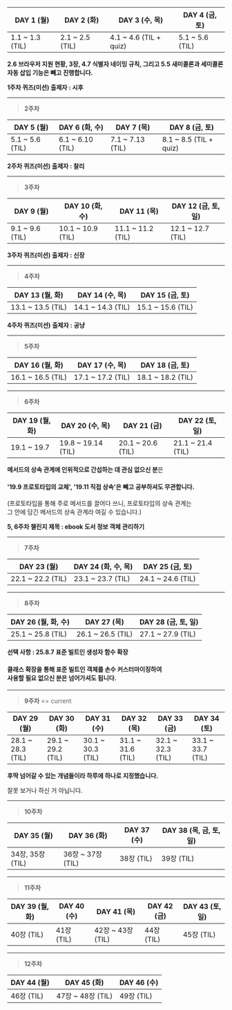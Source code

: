 | DAY 1 (월)      | DAY 2 (화)      | DAY 3 (수, 목)         | DAY 4 (금, 토)  |
| --------------- | --------------- | ---------------------- | --------------- |
| 1.1 ~ 1.3 (TIL) | 2.1 ~ 2.5 (TIL) | 4.1 ~ 4.6 (TIL + quiz) | 5.1 ~ 5.6 (TIL) |

**2.6 브라우저 지원 현황, 3장, 4.7 식별자 네이밍 규칙, 그리고 5.5 새미콜론과 세미콜론 자동 삽입 기능은 빼고 진행합니다.**

**1주차 퀴즈(미션) 출제자 : 시후**

---

> **2주차**

| DAY 5 (월)      | DAY 6 (화, 수)   | DAY 7 (목)       | DAY 8 (금, 토)         |
| --------------- | ---------------- | ---------------- | ---------------------- |
| 5.1 ~ 5.6 (TIL) | 6.1 ~ 6.10 (TIL) | 7.1 ~ 7.13 (TIL) | 8.1 ~ 8.5 (TIL + quiz) |

**2주차 퀴즈(미션) 출제자 : 찰리**

---

> **3주차**

| DAY 9 (월)      | DAY 10 (화, 수)   | DAY 11 (목)       | DAY 12 (금, 토, 일) |
| --------------- | ----------------- | ----------------- | ------------------- |
| 9.1 ~ 9.6 (TIL) | 10.1 ~ 10.9 (TIL) | 11.1 ~ 11.2 (TIL) | 12.1 ~ 12.7 (TIL)   |

**3주차 퀴즈(미션) 출제자 : 신장**

---

> **4주차**

| DAY 13 (월, 화)   | DAY 14 (수, 목)   | DAY 15 (금, 토)   |
| ----------------- | ----------------- | ----------------- |
| 13.1 ~ 13.5 (TIL) | 14.1 ~ 14.3 (TIL) | 15.1 ~ 15.6 (TIL) |

**4주차 퀴즈(미션) 출제자 : 공냥**

---

> **5주차**

| DAY 16 (월, 화)   | DAY 17 (수, 목)   | DAY 18 (금, 토)   |
| ----------------- | ----------------- | ----------------- |
| 16.1 ~ 16.5 (TIL) | 17.1 ~ 17.2 (TIL) | 18.1 ~ 18.2 (TIL) |

---

> **6주차**

| DAY 19 (월, 화) | DAY 20 (수, 목)    | DAY 21 (금)       | DAY 22 (토, 일)   |
| --------------- | ------------------ | ----------------- | ----------------- |
| 19.1 ~ 19.7     | 19.8 ~ 19.14 (TIL) | 20.1 ~ 20.6 (TIL) | 21.1 ~ 21.4 (TIL) |

**메서드의 상속 관계에 인위적으로 간섭하는 데 관심 없으신 분**은

#### '19.9 프로토타입의 교체', '19.11 직접 상속'은 빼고 공부하셔도 무관합니다.

(프로토타입을 통해 주로 메서드를 끌어다 쓰니, 프로토타입의 상속 관계는</br> 그 안에 담긴 메서드의 상속 관계라 여길 수 있습니다.)

**5, 6주차 챌린지 제목 : ebook 도서 정보 객체 관리하기**

---

> **7주차**

| DAY 23 (월)       | DAY 24 (화, 수, 목) | DAY 25 (금, 토)   |
| ----------------- | ------------------- | ----------------- |
| 22.1 ~ 22.2 (TIL) | 23.1 ~ 23.7 (TIL)   | 24.1 ~ 24.6 (TIL) |

---

> **8주차**

| DAY 26 (월, 화, 수) | DAY 27 (목)       | DAY 28 (금, 토, 일) |
| ------------------- | ----------------- | ------------------- |
| 25.1 ~ 25.8 (TIL)   | 26.1 ~ 26.5 (TIL) | 27.1 ~ 27.9 (TIL)   |

**선택 사항 : 25.8.7 표준 빌트인 생성자 함수 확장**

#### 클래스 확장을 통해 표준 빌트인 객체를 손수 커스터마이징하여</br> 사용할 필요 없으신 분은 넘어가셔도 됩니다.

---

> **9주차** <= current

| DAY 29 (월)       | DAY 30 (화)       | DAY 31 (수)       | DAY 32 (목)       | DAY 33 (금)       | DAY 34 (토)       |
| ----------------- | ----------------- | ----------------- | ----------------- | ----------------- | ----------------- |
| 28.1 ~ 28.3 (TIL) | 29.1 ~ 29.2 (TIL) | 30.1 ~ 30.3 (TIL) | 31.1 ~ 31.6 (TIL) | 32.1 ~ 32.3 (TIL) | 33.1 ~ 33.7 (TIL) |

**후딱 넘어갈 수 있는 개념들이라 하루에 하나로 지정했습니다.**

잘못 보거나 하신 거 아닙니다.

---

> **10주차**

| DAY 35 (월)      | DAY 36 (화)       | DAY 37 (수) | DAY 38 (목, 금, 토, 일) |
| ---------------- | ----------------- | ----------- | ----------------------- |
| 34장, 35장 (TIL) | 36장 ~ 37장 (TIL) | 38장 (TIL)  | 39장 (TIL)              |

---

> **11주차**

| DAY 39 (월, 화) | DAY 40 (수) | DAY 41 (목)       | DAY 42 (금) | DAY 43 (토, 일) |
| --------------- | ----------- | ----------------- | ----------- | --------------- |
| 40장 (TIL)      | 41장 (TIL)  | 42장 ~ 43장 (TIL) | 44장 (TIL)  | 45장 (TIL)      |

---

> **12주차**

| DAY 44 (월) | DAY 45 (화)       | DAY 46 (수) |
| ----------- | ----------------- | ----------- |
| 46장 (TIL)  | 47장 ~ 48장 (TIL) | 49장 (TIL)  |
